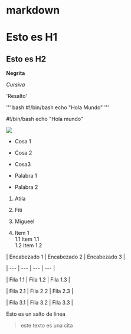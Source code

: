 # markdown
# Esto es H1

## Esto es H2

  **Negrita**
  
  *Cursiva*
  
  'Resalto'
  
 ''' bash
  #!/bin/bash
  echo "Hola Mundo"
''' 

 #!/bin/bash
echo "Hola mundo" 

 [1]: https://iescelia.org 

![](https://imgs.search.brave.com/sddtRnPIANqczw053PzBn3CrVjpJ4B4dUsZItmLezlE/rs:fit:860:0:0:0/g:ce/aHR0cHM6Ly9tZWRp/YS5pc3RvY2twaG90/by5jb20vaWQvNTI5/MzcwNjQxL3ZlY3Rv/ci96ZXJvLXBlcmNl/bnQtZGVzaWduLXJl/ZC1udW1iZXItb24t/Y2FyYm9uLWZpYmVy/LWJhY2tncm91bmQu/anBnP3M9NjEyeDYx/MiZ3PTAmaz0yMCZj/PUpoS1VHR2J5WmZq/MDhzLVRIRk1sLTQy/ZDJlMk5NUklGeWJu/cFkzdGNFbjg9)  

* Cosa 1
* Cosa 2
* Cosa3 

 * Palabra 1
  * Palabra 2 

1. Atila
2. Fiti
3. Migueel  

 1. Item 1  
  1.1 Item 1.1  
  1.2 Item 1.2 

| Encabezado 1 | Encabezado 2 | Encabezado 3 |

| --- | --- | --- | --- |

| Fila 1.1 | Fila 1.2 | Fila 1.3 |

| Fila 2.1 | Fila 2.2 | Fila 2.3 |

| Fila 3.1 | Fila 3.2 | Fila 3.3 |

Esto es
un salto de linea

>este texto es una cita
